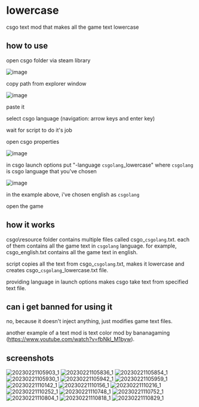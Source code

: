 # lowercase
csgo text mod that makes all the game text lowercase

## how to use

open csgo folder via steam library

![image](https://user-images.githubusercontent.com/72982727/220288983-e3280b7a-7d59-4b01-9f55-8365e8959281.png)

copy path from explorer window

![image](https://user-images.githubusercontent.com/72982727/220289432-cef43f98-6ee7-43f9-80a9-b4fa7d164eb7.png)

paste it 

select csgo language (navigation: arrow keys and enter key)

wait for script to do it's job

open csgo properties

![image](https://user-images.githubusercontent.com/72982727/220290036-ac42dff0-a6ce-4dad-a58f-83004899938b.png)

in csgo launch options put "-language `csgolang`_lowercase" where `csgolang` is csgo language that you've chosen

![image](https://user-images.githubusercontent.com/72982727/220290522-615f5e82-46cf-4126-afe4-459655a77320.png)

in the example above, i've chosen english as `csgolang`

open the game

## how it works

csgo\resource folder contains multiple files called csgo_`csgolang`.txt. each of them contains all the game text in `csgolang` language. for example, csgo_english.txt contains all the game text in english. 

script copies all the text from csgo_`csgolang`.txt, makes it lowercase and creates csgo_`csgolang`_lowercase.txt file.

providing language in launch options makes csgo take text from specified text file.

## can i get banned for using it

no, because it doesn't inject anything, just modifies game text files.

another example of a text mod is text color mod by bananagaming (https://www.youtube.com/watch?v=fbNkI_M1byw).

## screenshots

![20230221105903_1](https://user-images.githubusercontent.com/72982727/220286175-faa7bbca-edb1-454b-b816-e84da5e26ab4.jpg)
![20230221105836_1](https://user-images.githubusercontent.com/72982727/220286317-d70a09d0-2171-42e2-9de8-74d7ffbe0dba.jpg)
![20230221105854_1](https://user-images.githubusercontent.com/72982727/220286332-10faa47a-3d1a-478f-bef2-d1308681bb90.jpg)
![20230221105930_1](https://user-images.githubusercontent.com/72982727/220286354-87c55558-bdc2-4619-bb32-f704ff1f4c16.jpg)
![20230221105942_1](https://user-images.githubusercontent.com/72982727/220286377-c173d420-2d5d-433b-adf5-3f63520be8fa.jpg)
![20230221105959_1](https://user-images.githubusercontent.com/72982727/220286401-4691f746-a34a-4b34-8839-009f78e3311a.jpg)
![20230221110142_1](https://user-images.githubusercontent.com/72982727/220286442-32b78f02-3f38-4e7e-8195-680c6a834b71.jpg)
![20230221110156_1](https://user-images.githubusercontent.com/72982727/220286459-e54644bc-3a92-4125-8747-791f48aff87f.jpg)
![20230221110216_1](https://user-images.githubusercontent.com/72982727/220286520-f2894676-b726-4e6b-bd04-cce7511353e3.jpg)
![20230221110252_1](https://user-images.githubusercontent.com/72982727/220286552-27680572-1cfb-49c0-a840-cdcda29119c3.jpg)
![20230221110748_1](https://user-images.githubusercontent.com/72982727/220286603-16ca635d-918e-4e3d-a9c1-01376cd5e488.jpg)
![20230221110752_1](https://user-images.githubusercontent.com/72982727/220286619-8e7395cb-7fd4-4f6e-a71f-51cbeb367a1e.jpg)
![20230221110804_1](https://user-images.githubusercontent.com/72982727/220286635-c566a366-3979-4d4c-92a8-1d4ed02c232a.jpg)
![20230221110818_1](https://user-images.githubusercontent.com/72982727/220286644-fec0c07c-cb77-44e7-9de8-a75f04af3090.jpg)
![20230221110829_1](https://user-images.githubusercontent.com/72982727/220286665-90f68509-842f-4535-879b-9307ed562c4d.jpg)
